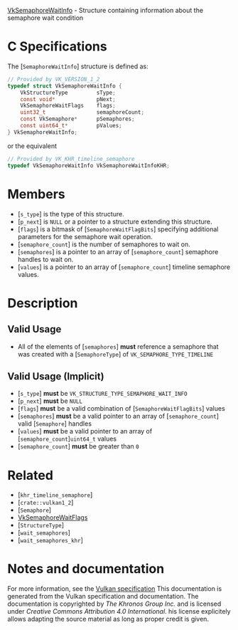 [VkSemaphoreWaitInfo](https://www.khronos.org/registry/vulkan/specs/1.3-extensions/man/html/VkSemaphoreWaitInfo.html) - Structure containing information about the semaphore wait condition

# C Specifications
The [`SemaphoreWaitInfo`] structure is defined as:
```c
// Provided by VK_VERSION_1_2
typedef struct VkSemaphoreWaitInfo {
    VkStructureType         sType;
    const void*             pNext;
    VkSemaphoreWaitFlags    flags;
    uint32_t                semaphoreCount;
    const VkSemaphore*      pSemaphores;
    const uint64_t*         pValues;
} VkSemaphoreWaitInfo;
```
or the equivalent
```c
// Provided by VK_KHR_timeline_semaphore
typedef VkSemaphoreWaitInfo VkSemaphoreWaitInfoKHR;
```

# Members
- [`s_type`] is the type of this structure.
- [`p_next`] is `NULL` or a pointer to a structure extending this structure.
- [`flags`] is a bitmask of [`SemaphoreWaitFlagBits`] specifying additional parameters for the semaphore wait operation.
- [`semaphore_count`] is the number of semaphores to wait on.
- [`semaphores`] is a pointer to an array of [`semaphore_count`] semaphore handles to wait on.
- [`values`] is a pointer to an array of [`semaphore_count`] timeline semaphore values.

# Description
## Valid Usage
-    All of the elements of [`semaphores`] **must**  reference a semaphore that was created with a [`SemaphoreType`] of `VK_SEMAPHORE_TYPE_TIMELINE`

## Valid Usage (Implicit)
-  [`s_type`] **must**  be `VK_STRUCTURE_TYPE_SEMAPHORE_WAIT_INFO`
-  [`p_next`] **must**  be `NULL`
-  [`flags`] **must**  be a valid combination of [`SemaphoreWaitFlagBits`] values
-  [`semaphores`] **must**  be a valid pointer to an array of [`semaphore_count`] valid [`Semaphore`] handles
-  [`values`] **must**  be a valid pointer to an array of [`semaphore_count`]`uint64_t` values
-  [`semaphore_count`] **must**  be greater than `0`

# Related
- [`khr_timeline_semaphore`]
- [`crate::vulkan1_2`]
- [`Semaphore`]
- [VkSemaphoreWaitFlags]()
- [`StructureType`]
- [`wait_semaphores`]
- [`wait_semaphores_khr`]

# Notes and documentation
For more information, see the [Vulkan specification](https://www.khronos.org/registry/vulkan/specs/1.3-extensions/html/vkspec.html)
This documentation is generated from the Vulkan specification and documentation.
The documentation is copyrighted by *The Khronos Group Inc.* and is licensed under *Creative Commons Attribution 4.0 International*.
his license explicitely allows adapting the source material as long as proper credit is given.
        